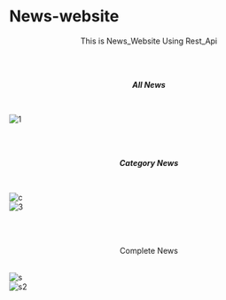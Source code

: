 # News-website


<p align="center">
  This is News_Website Using Rest_Api
  </p>
  
<br /><br /><p align="center">
***All News***</p>
<br />

![1](https://user-images.githubusercontent.com/75658978/124708738-4c76df00-df18-11eb-8c9f-0d047dad7330.png) <br />

<br /><br /><p align="center">
***Category News***</p>
<br />

![c](https://user-images.githubusercontent.com/75658978/124708831-6adcda80-df18-11eb-9fc0-4cd2fc87dc42.png) <br />
![3](https://user-images.githubusercontent.com/75658978/124708837-6ca69e00-df18-11eb-9945-c3775562b0ef.png)

<br /><br /> <p align="center">Complete News </p>
<br />
![s](https://user-images.githubusercontent.com/75658978/124708846-6e706180-df18-11eb-85a3-6fa2e265604c.png)<br />
![s2](https://user-images.githubusercontent.com/75658978/124708851-703a2500-df18-11eb-9b67-3545944dbd30.png)
